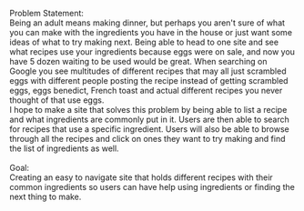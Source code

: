 Problem Statement:
<br>
Being an adult means making dinner, but perhaps you aren't sure of what you can make with the ingredients you have in the house or just want some ideas of what to try making next. Being able to head to one site and see what recipes use your ingredients because eggs were on sale, and now you have 5 dozen waiting to be used would be great. When searching on Google you see multitudes of different recipes that may all just scrambled eggs with different people posting the recipe instead of getting scrambled eggs, eggs benedict, French toast and actual different recipes you never thought of that use eggs.
<br>
I hope to make a site that solves this problem by being able to list a recipe and what ingredients are commonly put in it. Users are then able to search for recipes that use a specific ingredient. Users will also be able to browse through all the recipes and click on ones they want to try making and find the list of ingredients as well.
<br>
<br>
Goal:
<br>
Creating an easy to navigate site that holds different recipes with their common ingredients so users can have help using ingredients or finding the next thing to make.